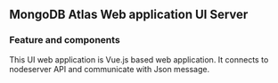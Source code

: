## MongoDB Atlas Web application UI Server

### Feature and components
This UI web application is Vue.js based web application. It connects to nodeserver API and communicate with Json message.

